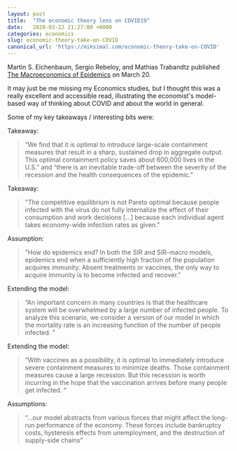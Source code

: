 ```yaml
---
layout: post
title:  "The economic theory lens on COVID19"
date:   2020-03-22 21:27:00 +0000
categories: economics
slug: economic-theory-take-on-COVID
canonical_url: 'https://miksimal.com/economic-theory-take-on-COVID'
---
```




Martin S. Eichenbaum, Sergio Rebeloy, and Mathias Trabandtz published [The Macroeconomics of Epidemics](https://fb8280a8-a-62cb3a1a-s-sites.googlegroups.com/site/mathiastrabandt/home/downloads/EichenbaumRebeloTrabandt_EpidemicsMacro.pdf?attachauth=ANoY7cpdeOf20qZsaT9xeAu47Z-fEaInIGv-DreJPAMw7dPy0hqGwsvm_keIrmgBEEzXFo2tLUIBkIdfaIbCFT2ECmtcgcBKrO4w29atUYc5i-mmjv2qsDZC4klSxwZY0y9pLQYTUA1CusuLTXR1jRsDY8DDPkOcyxKdLsEbPlKrPdBPKThEDP2HnxQ9YOaOYpDW4uLkFB7oYJWJgq53QCocyV6DxLnZ1rwXaA8hnUxlipVl-VyzAnDoIXAn62d5ZhgGO2jsxdOTbT3KVxoRqXqBJcyz0_H32Q%3D%3D&attredirects=0) on March 20.

It may just be me missing my Economics studies, but I thought this was a really excellent and accessible read, illustrating the economist's model-based way of thinking about COVID and about the world in general.

Some of my key takeaways / interesting bits were:

Takeaway:
> “We find that it is optimal to introduce large-scale containment measures that result in a sharp, sustained drop in aggregate output. This optimal containment policy saves about 600,000 lives in the U.S.” and “there is an inevitable trade-off between the severity of the recession and the health consequences of the epidemic.”

Takeaway:
> "The competitive equilibrium is not Pareto optimal because people infected with the virus do not fully internalize the effect of their consumption and work decisions [...] because each individual agent takes economy-wide infection rates as given."

Assumption:
> "How do epidemics end? In both the SIR and SIR-macro models, epidemics end when a sufficiently high fraction of the population acquires immunity. Absent treatments or vaccines, the only way to acquire immunity is to become infected and recover.”

Extending the model:
> “An important concern in many countries is that the healthcare system will be overwhelmed by a large number of infected people. To analyze this scenario, we consider a version of our model in which the mortality rate is an increasing function of the number of people infected. ”

Extending the model:
> “With vaccines as a possibility, it is optimal to immediately introduce severe containment measures to minimize deaths. Those containment measures cause a large recession. But this recession is worth incurring in the hope that the vaccination arrives before many people get infected. “

Assumptions:
> “…our model abstracts from various forces that might affect the long-run performance of the economy. These forces include bankruptcy costs, hysteresis effects from unemployment, and the destruction of supply-side chains”
